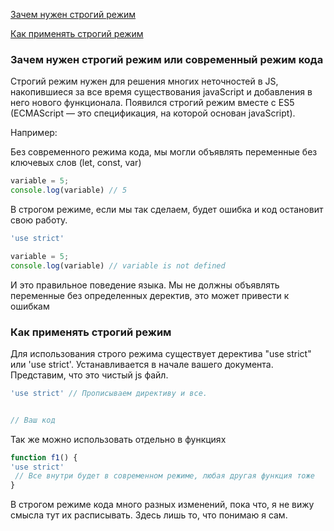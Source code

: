 
[Зачем нужен строгий режим](#why) 

[Как применять строгий режим ](#how) 






 ### <a name ='why'>Зачем нужен строгий режим или современный режим кода</a> ###
Строгий режим нужен для решения многих неточностей в JS, накопившиеся за все время существования javaScript и добавления в него нового функционала.
Появился строгий режим вместе с ES5 (ECMAScript — это спецификация, на которой основан javaScript).

Например:

Без современного режима кода, мы могли объявлять переменные без ключевых слов (let, const, var)
```javascript
variable = 5;
console.log(variable) // 5
```
В строгом режиме, если мы так сделаем, будет ошибка и код остановит свою работу.
```javascript
'use strict'

variable = 5; 
console.log(variable) // variable is not defined
```
И это правильное поведение языка. Мы не должны объявлять переменные без определенных деректив, это может привести к ошибкам
 ### <a name ='how'>Как применять строгий режим</a> ### 
 Для использования строго режима существует деректива "use strict" или 'use strict'.  Устанавливается в начале вашего документа.
 Представим, что это чистый js файл.
 ```javascript
 'use strict' // Прописываем директиву и все.
 
 
 // Ваш код
 ```
 Так же можно использовать отдельно в функциях
  ```javascript
  function f1() {
  'use strict'
   // Все внутри будет в современном режиме, любая другая функция тоже
  }
  ```
  В строгом режиме кода много разных изменений, пока что, я не вижу смысла тут их расписывать. Здесь лишь то, что понимаю я сам.

